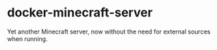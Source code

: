# docker-minecraft-server
Yet another Minecraft server, now without the need for external sources when running.
